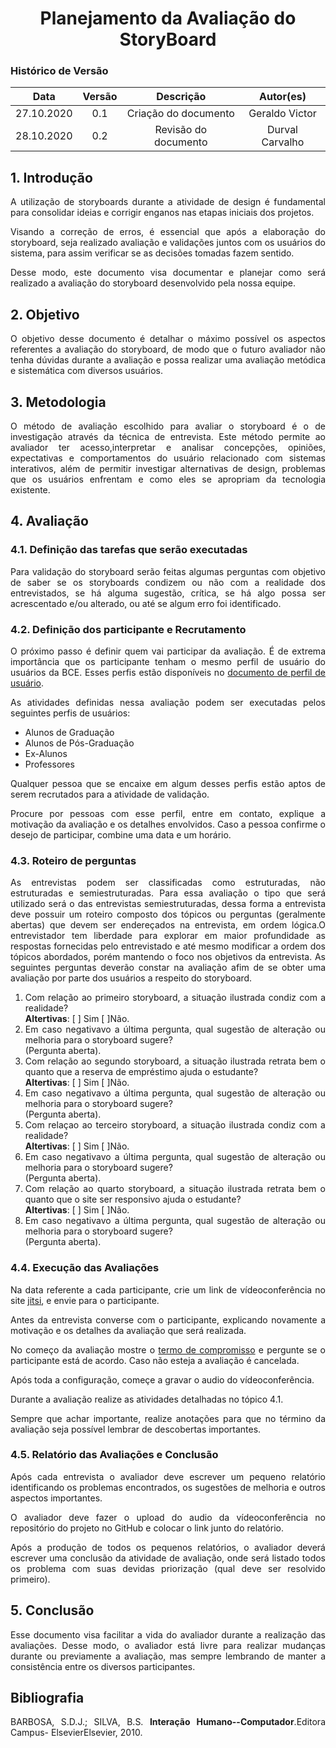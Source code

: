 # <center> Planejamento da Avaliação do StoryBoard

### Histórico de Versão

|    Data    | Versão |      Descrição       |   Autor(es)    |
| :--------: | :----: | :------------------: | :------------: |
| 27.10.2020 |  0.1   | Criação do documento | Geraldo Victor |
| 28.10.2020 |  0.2   | Revisão do documento | Durval Carvalho|

<div align="justify">

## 1. Introdução

A utilização de storyboards durante a atividade de design é fundamental para consolidar ideias e corrigir enganos nas etapas iniciais dos projetos.

Visando a correção de erros, é essencial que após a elaboração do storyboard, seja realizado avaliação e validações juntos com os usuários do sistema, para assim verificar se as decisões tomadas fazem sentido.

Desse modo, este documento visa documentar e planejar como será realizado a avaliação do storyboard desenvolvido pela nossa equipe.

## 2. Objetivo

O objetivo desse documento é detalhar o máximo possível os aspectos referentes a avaliação do storyboard, de modo que o futuro avaliador não tenha dúvidas durante a avaliação e possa realizar uma avaliação metódica e sistemática com diversos usuários.

## 3. Metodologia

O método de avaliação escolhido para avaliar o storyboard é o de investigação através da técnica de entrevista. Este método permite ao avaliador ter acesso,interpretar e analisar concepções, opiniões, expectativas e comportamentos do usuário relacionado com sistemas interativos, além de permitir investigar alternativas de design, problemas que os usuários enfrentam e como eles se apropriam da tecnologia existente.

## 4. Avaliação

### 4.1. Definição das tarefas que serão executadas

Para validação do storyboard serão feitas algumas perguntas com objetivo de saber se os storyboards condizem ou não com a realidade dos entrevistados, se há alguma sugestão, crítica, se há algo possa ser acrescentado e/ou alterado, ou até se algum erro foi identificado.

### 4.2. Definição dos participante e Recrutamento

O próximo passo é definir quem vai participar da avaliação. É de extrema importância que os participante tenham o mesmo perfil de usuário do usuários da BCE. Esses perfis estão disponíveis no [documento de perfil de usuário](pages/ponto_de_controle_2/perfil_usuario.md).

As atividades definidas nessa avaliação podem ser executadas pelos seguintes perfis de usuários:

- Alunos de Graduação
- Alunos de Pós-Graduação
- Ex-Alunos
- Professores

Qualquer pessoa que se encaixe em algum desses perfis estão aptos de serem recrutados para a atividade de validação.

Procure por pessoas com esse perfil, entre em contato, explique a motivação da avaliação e os detalhes envolvidos. Caso a pessoa confirme o desejo de participar, combine uma data e um horário.

### 4.3. Roteiro de perguntas

As entrevistas podem ser classificadas como estruturadas, não estruturadas e semiestruturadas. Para essa avaliação o tipo que será utilizado será o das entrevistas semiestruturadas, dessa forma a entrevista deve possuir um roteiro composto dos tópicos ou perguntas (geralmente abertas) que devem ser endereçados na entrevista, em ordem lógica.O entrevistador tem liberdade para explorar em maior profundidade as respostas fornecidas pelo entrevistado e até mesmo modificar a ordem dos tópicos abordados, porém mantendo o foco nos objetivos da entrevista. As seguintes perguntas deverão constar na avaliação afim de se obter uma avaliação por parte dos usuários a respeito do storyboard.

1. Com relação ao primeiro storyboard, a situação ilustrada condiz com a realidade? <br> **Altertivas**: [ ] Sim [ ]Não.
2. Em caso negativavo a última pergunta, qual sugestão de alteração ou melhoria para o storyboard sugere?<br> (Pergunta aberta).
3. Com relação ao segundo storyboard, a situação ilustrada retrata bem o quanto que a reserva de empréstimo ajuda o estudante? <br> **Altertivas**: [ ] Sim [ ]Não.
4. Em caso negativavo a última pergunta, qual sugestão de alteração ou melhoria para o storyboard sugere?<br> (Pergunta aberta).
5. Com relaçao ao terceiro storyboard, a situação ilustrada condiz com a realidade? <br> **Altertivas**: [ ] Sim [ ]Não.
6. Em caso negativavo a última pergunta, qual sugestão de alteração ou melhoria para o storyboard sugere?<br> (Pergunta aberta).
7. Com relação ao quarto storyboard, a situação ilustrada retrata bem o quanto que o site ser responsivo ajuda o estudante? <br> **Altertivas**: [ ] Sim [ ]Não.
8. Em caso negativavo a última pergunta, qual sugestão de alteração ou melhoria para o storyboard sugere?<br>(Pergunta aberta).

### 4.4. Execução das Avaliações

Na data referente a cada participante, crie um link de vídeoconferência no site [jitsi](https://meet.jit.si/), e envie para o participante.

Antes da entrevista converse com o participante, explicando novamente a motivação e os detalhes da avaliação que será realizada.

No começo da avaliação mostre o [termo de compromisso](/pages/ponto_de_controle_5/termo_de_consentimento.md) e pergunte se o participante está de acordo. Caso não esteja a avaliação é cancelada.

Após toda a configuração, começe a gravar o audio do vídeoconferência.

Durante a avaliação realize as atividades detalhadas no tópico 4.1.

Sempre que achar importante, realize anotações para que no término da avaliação seja possível lembrar de descobertas importantes.

### 4.5. Relatório das Avaliações e Conclusão

Após cada entrevista o avaliador deve escrever um pequeno relatório identificando os problemas encontrados, os sugestões de melhoria e outros aspectos importantes.

O avaliador deve fazer o upload do audio da vídeoconferência no repositório do projeto no GitHub e colocar o link junto do relatório.

Após a produção de todos os pequenos relatórios, o avaliador deverá escrever uma conclusão da atividade de avaliação, onde será listado todos os problema com suas devidas priorização (qual deve ser resolvido primeiro).

## 5. Conclusão

Esse documento visa facilitar a vida do avaliador durante a realização das avaliações. Desse modo, o avaliador está livre para realizar mudanças durante ou previamente a avaliação, mas sempre lembrando de manter a consistência entre os diversos participantes.

## Bibliografia

BARBOSA, S.D.J.; SILVA, B.S. **Interação Humano--Computador**.Editora Campus- ElsevierElsevier, 2010.

</div>
